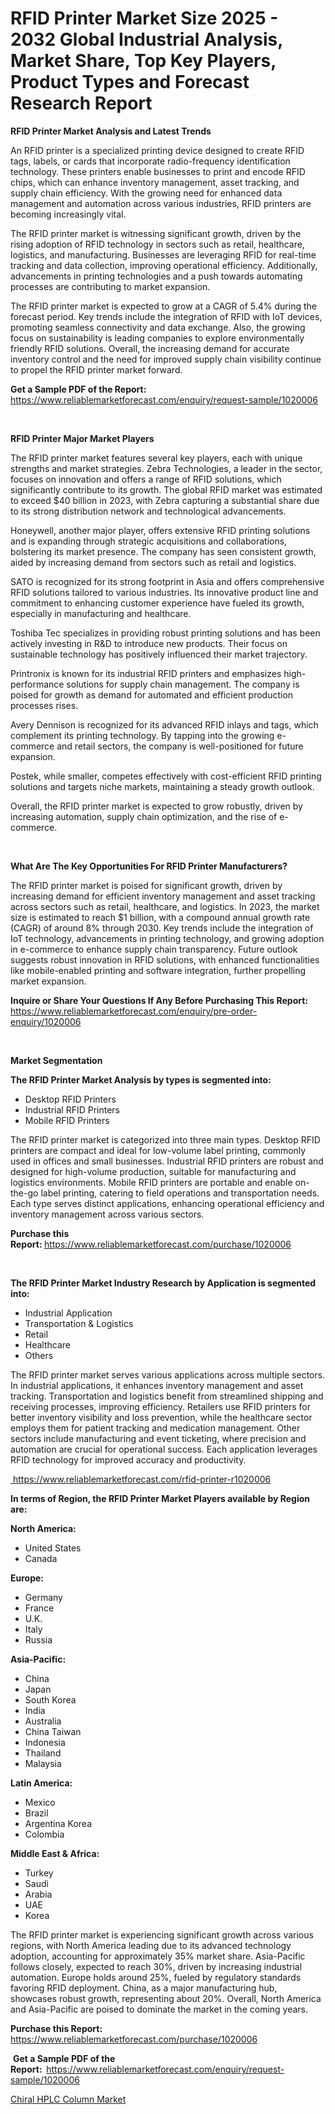 <p><h1>RFID Printer Market Size 2025 - 2032 Global Industrial Analysis, Market Share, Top Key Players, Product Types and Forecast Research Report</h1></p><p><strong>RFID Printer Market Analysis and Latest Trends</strong></p>
<p><p>An RFID printer is a specialized printing device designed to create RFID tags, labels, or cards that incorporate radio-frequency identification technology. These printers enable businesses to print and encode RFID chips, which can enhance inventory management, asset tracking, and supply chain efficiency. With the growing need for enhanced data management and automation across various industries, RFID printers are becoming increasingly vital.</p><p>The RFID printer market is witnessing significant growth, driven by the rising adoption of RFID technology in sectors such as retail, healthcare, logistics, and manufacturing. Businesses are leveraging RFID for real-time tracking and data collection, improving operational efficiency. Additionally, advancements in printing technologies and a push towards automating processes are contributing to market expansion.</p><p>The RFID printer market is expected to grow at a CAGR of 5.4% during the forecast period. Key trends include the integration of RFID with IoT devices, promoting seamless connectivity and data exchange. Also, the growing focus on sustainability is leading companies to explore environmentally friendly RFID solutions. Overall, the increasing demand for accurate inventory control and the need for improved supply chain visibility continue to propel the RFID printer market forward.</p></p>
<p><strong>Get a Sample PDF of the Report:&nbsp;</strong> <a href="https://www.reliablemarketforecast.com/enquiry/request-sample/1020006?utm_campaign=2602&utm_medium=2&utm_source=Github&utm_content=ia&utm_term=21022025&utm_id=rfid-printer">https://www.reliablemarketforecast.com/enquiry/request-sample/1020006</a></p>
<p>&nbsp;</p>
<p><strong>RFID Printer Major Market Players</strong></p>
<p><p>The RFID printer market features several key players, each with unique strengths and market strategies. Zebra Technologies, a leader in the sector, focuses on innovation and offers a range of RFID solutions, which significantly contribute to its growth. The global RFID market was estimated to exceed $40 billion in 2023, with Zebra capturing a substantial share due to its strong distribution network and technological advancements.</p><p>Honeywell, another major player, offers extensive RFID printing solutions and is expanding through strategic acquisitions and collaborations, bolstering its market presence. The company has seen consistent growth, aided by increasing demand from sectors such as retail and logistics.</p><p>SATO is recognized for its strong footprint in Asia and offers comprehensive RFID solutions tailored to various industries. Its innovative product line and commitment to enhancing customer experience have fueled its growth, especially in manufacturing and healthcare.</p><p>Toshiba Tec specializes in providing robust printing solutions and has been actively investing in R&D to introduce new products. Their focus on sustainable technology has positively influenced their market trajectory.</p><p>Printronix is known for its industrial RFID printers and emphasizes high-performance solutions for supply chain management. The company is poised for growth as demand for automated and efficient production processes rises.</p><p>Avery Dennison is recognized for its advanced RFID inlays and tags, which complement its printing technology. By tapping into the growing e-commerce and retail sectors, the company is well-positioned for future expansion.</p><p>Postek, while smaller, competes effectively with cost-efficient RFID printing solutions and targets niche markets, maintaining a steady growth outlook.</p><p>Overall, the RFID printer market is expected to grow robustly, driven by increasing automation, supply chain optimization, and the rise of e-commerce.</p></p>
<p>&nbsp;</p>
<p><strong>What Are The Key Opportunities For RFID Printer Manufacturers?</strong></p>
<p><p>The RFID printer market is poised for significant growth, driven by increasing demand for efficient inventory management and asset tracking across sectors such as retail, healthcare, and logistics. In 2023, the market size is estimated to reach $1 billion, with a compound annual growth rate (CAGR) of around 8% through 2030. Key trends include the integration of IoT technology, advancements in printing technology, and growing adoption in e-commerce to enhance supply chain transparency. Future outlook suggests robust innovation in RFID solutions, with enhanced functionalities like mobile-enabled printing and software integration, further propelling market expansion.</p></p>
<p><strong>Inquire or Share Your Questions If Any Before Purchasing This Report:</strong> <a href="https://www.reliablemarketforecast.com/enquiry/pre-order-enquiry/1020006?utm_campaign=2602&utm_medium=2&utm_source=Github&utm_content=ia&utm_term=21022025&utm_id=rfid-printer">https://www.reliablemarketforecast.com/enquiry/pre-order-enquiry/1020006</a></p>
<p>&nbsp;</p>
<p><strong>Market Segmentation</strong></p>
<p><strong>The RFID Printer Market Analysis by types is segmented into:</strong></p>
<p><ul><li>Desktop RFID Printers</li><li>Industrial RFID Printers</li><li>Mobile RFID Printers</li></ul></p>
<p><p>The RFID printer market is categorized into three main types. Desktop RFID printers are compact and ideal for low-volume label printing, commonly used in offices and small businesses. Industrial RFID printers are robust and designed for high-volume production, suitable for manufacturing and logistics environments. Mobile RFID printers are portable and enable on-the-go label printing, catering to field operations and transportation needs. Each type serves distinct applications, enhancing operational efficiency and inventory management across various sectors.</p></p>
<p><strong>Purchase this Report:&nbsp;</strong><a href="https://www.reliablemarketforecast.com/purchase/1020006?utm_campaign=2602&utm_medium=2&utm_source=Github&utm_content=ia&utm_term=21022025&utm_id=rfid-printer">https://www.reliablemarketforecast.com/purchase/1020006</a></p>
<p>&nbsp;</p>
<p><strong>The RFID Printer Market Industry Research by Application is segmented into:</strong></p>
<p><ul><li>Industrial Application</li><li>Transportation & Logistics</li><li>Retail</li><li>Healthcare</li><li>Others</li></ul></p>
<p><p>The RFID printer market serves various applications across multiple sectors. In industrial applications, it enhances inventory management and asset tracking. Transportation and logistics benefit from streamlined shipping and receiving processes, improving efficiency. Retailers use RFID printers for better inventory visibility and loss prevention, while the healthcare sector employs them for patient tracking and medication management. Other sectors include manufacturing and event ticketing, where precision and automation are crucial for operational success. Each application leverages RFID technology for improved accuracy and productivity.</p></p>
<p><a href="https://www.reliablemarketforecast.com/rfid-printer-r1020006?utm_campaign=2602&utm_medium=2&utm_source=Github&utm_content=ia&utm_term=21022025&utm_id=rfid-printer">&nbsp;https://www.reliablemarketforecast.com/rfid-printer-r1020006</a></p>
<p><strong>In terms of Region, the RFID Printer Market Players available by Region are:</strong></p>
<p>
    <p> <strong> North America: </strong>
        <ul>
            <li>United States</li>
            <li>Canada</li>
        </ul>
        </p> 
    <p> <strong> Europe: </strong>
        <ul>
            <li>Germany</li>
            <li>France</li>
            <li>U.K.</li>
            <li>Italy</li>
            <li>Russia</li>
        </ul>
        </p> 
    <p> <strong> Asia-Pacific: </strong>
        <ul>
            <li>China</li>
            <li>Japan</li>
            <li>South Korea</li>
            <li>India</li>
            <li>Australia</li>
            <li>China Taiwan</li>
            <li>Indonesia</li>
            <li>Thailand</li>
            <li>Malaysia</li>
        </ul>
        </p> 
    <p> <strong> Latin America: </strong>
        <ul>
            <li>Mexico</li>
            <li>Brazil</li>
            <li>Argentina Korea</li>
            <li>Colombia</li>
        </ul>
        </p> 
    <p> <strong> Middle East & Africa: </strong>
        <ul>
            <li>Turkey</li>
            <li>Saudi</li>
            <li>Arabia</li>
            <li>UAE</li>
            <li>Korea</li>
        </ul>
    </p>
    </p>
<p><p>The RFID printer market is experiencing significant growth across various regions, with North America leading due to its advanced technology adoption, accounting for approximately 35% market share. Asia-Pacific follows closely, expected to reach 30%, driven by increasing industrial automation. Europe holds around 25%, fueled by regulatory standards favoring RFID deployment. China, as a major manufacturing hub, showcases robust growth, representing about 20%. Overall, North America and Asia-Pacific are poised to dominate the market in the coming years.</p></p>
<p><strong>Purchase this Report: </strong><a href="https://www.reliablemarketforecast.com/purchase/1020006?utm_campaign=2602&utm_medium=2&utm_source=Github&utm_content=ia&utm_term=21022025&utm_id=rfid-printer">https://www.reliablemarketforecast.com/purchase/1020006</a></p>
<p>&nbsp;<strong>Get a Sample PDF of the Report:&nbsp;&nbsp;</strong><a href="https://www.reliablemarketforecast.com/enquiry/request-sample/1020006?utm_campaign=2602&utm_medium=2&utm_source=Github&utm_content=ia&utm_term=21022025&utm_id=rfid-printer">https://www.reliablemarketforecast.com/enquiry/request-sample/1020006</a></p>
<p><strong></strong></p>
<p><p><a href="https://github.com/gethunsides/Market-Research-Report-List-1/blob/main/chiral-hplc-column-market.md?utm_campaign=2602&utm_medium=2&utm_source=Github&utm_content=ia&utm_term=21022025&utm_id=rfid-printer">Chiral HPLC Column Market</a></p></p>